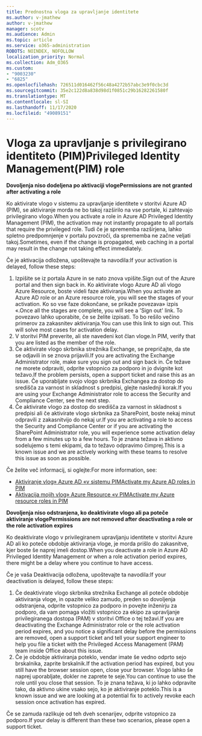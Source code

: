 ```yaml
---
title: Prednostna vloga za upravljanje identitete
ms.author: v-jmathew
author: v-jmathew
manager: scotv
ms.audience: Admin
ms.topic: article
ms.service: o365-administration
ROBOTS: NOINDEX, NOFOLLOW
localization_priority: Normal
ms.collection: Adm_O365
ms.custom:
- "9003230"
- "6825"
ms.openlocfilehash: 726511d016462f56c48a4272b57abc3e9f0cbc3d
ms.sourcegitcommit: 35e2c122d8a838d98d1f0851c29b16282261580f
ms.translationtype: MT
ms.contentlocale: sl-SI
ms.lasthandoff: 11/17/2020
ms.locfileid: "49089151"
---
```

# <a name="privileged-identity-managementpim-role"></a><span data-ttu-id="5b0fa-102">Vloga za upravljanje s privilegirano identiteto (PIM)</span><span class="sxs-lookup"><span data-stu-id="5b0fa-102">Privileged Identity Management(PIM) role</span></span>

<span data-ttu-id="5b0fa-103">**Dovoljenja niso dodeljena po aktivaciji vloge**</span><span class="sxs-lookup"><span data-stu-id="5b0fa-103">**Permissions are not granted after activating a role**</span></span>

<span data-ttu-id="5b0fa-104">Ko aktivirate vlogo v sistemu za upravljanje identitete v storitvi Azure AD (PIM), se aktiviranje morda ne bo takoj razširilo na vse portale, ki zahtevajo privilegirano vlogo.</span><span class="sxs-lookup"><span data-stu-id="5b0fa-104">When you activate a role in Azure AD Privileged Identity Management (PIM), the activation may not instantly propagate to all portals that require the privileged role.</span></span> <span data-ttu-id="5b0fa-105">Tudi če je sprememba razširjena, lahko spletno predpomnjenje v portalu povzroči, da sprememba ne začne veljati takoj.</span><span class="sxs-lookup"><span data-stu-id="5b0fa-105">Sometimes, even if the change is propagated, web caching in a portal may result in the change not taking effect immediately.</span></span>

<span data-ttu-id="5b0fa-106">Če je aktivacija odložena, upoštevajte ta navodila:</span><span class="sxs-lookup"><span data-stu-id="5b0fa-106">If your activation is delayed, follow these steps:</span></span>

1. <span data-ttu-id="5b0fa-107">Izpišite se iz portala Azure in se nato znova vpišite.</span><span class="sxs-lookup"><span data-stu-id="5b0fa-107">Sign out of the Azure portal and then sign back in.</span></span> <span data-ttu-id="5b0fa-108">Ko aktivirate vlogo Azure AD ali vlogo Azure Resource, boste videli faze aktiviranja.</span><span class="sxs-lookup"><span data-stu-id="5b0fa-108">When you activate an Azure AD role or an Azure resource role, you will see the stages of your activation.</span></span> <span data-ttu-id="5b0fa-109">Ko so vse faze dokončane, se prikaže povezava» izpis «.</span><span class="sxs-lookup"><span data-stu-id="5b0fa-109">Once all the stages are complete, you will see a 'Sign out' link.</span></span> <span data-ttu-id="5b0fa-110">To povezavo lahko uporabite, če se želite izpisati. To bo rešilo večino primerov za zakasnitev aktiviranja.</span><span class="sxs-lookup"><span data-stu-id="5b0fa-110">You can use this link to sign out. This will solve most cases for activation delay.</span></span>
2. <span data-ttu-id="5b0fa-111">V storitvi PIM preverite, ali ste navedeni kot član vloge.</span><span class="sxs-lookup"><span data-stu-id="5b0fa-111">In PIM, verify that you are listed as the member of the role.</span></span>
3. <span data-ttu-id="5b0fa-112">Če aktivirate vlogo skrbnika strežnika Exchange, se prepričajte, da ste se odjavili in se znova prijavili.</span><span class="sxs-lookup"><span data-stu-id="5b0fa-112">If you are activating the Exchange Administrator role, make sure you sign out and sign back in.</span></span> <span data-ttu-id="5b0fa-113">Če težave ne morete odpraviti, odprite vstopnico za podporo in jo dvignite kot težavo.</span><span class="sxs-lookup"><span data-stu-id="5b0fa-113">If the problem persists, open a support ticket and raise this as an issue.</span></span> <span data-ttu-id="5b0fa-114">Če uporabljate svojo vlogo skrbnika Exchangea za dostop do središča za varnost in skladnost s predpisi, glejte naslednji korak.</span><span class="sxs-lookup"><span data-stu-id="5b0fa-114">If you are using your Exchange Administrator role to access the Security and Compliance Center, see the next step.</span></span>
4. <span data-ttu-id="5b0fa-115">Če aktivirate vlogo za dostop do središča za varnost in skladnost s predpisi ali če aktivirate vlogo skrbnika za SharePoint, boste nekaj minut odpravili z zakasnitvijo do nekaj ur.</span><span class="sxs-lookup"><span data-stu-id="5b0fa-115">If you are activating a role to access the Security and Compliance Center or if you are activating the SharePoint Administrator role, you will experience some activation delay from a few minutes up to a few hours.</span></span> <span data-ttu-id="5b0fa-116">To je znana težava in aktivno sodelujemo s temi ekipami, da to težavo odpravimo čimprej.</span><span class="sxs-lookup"><span data-stu-id="5b0fa-116">This is a known issue and we are actively working with these teams to resolve this issue as soon as possible.</span></span>

<span data-ttu-id="5b0fa-117">Če želite več informacij, si oglejte:</span><span class="sxs-lookup"><span data-stu-id="5b0fa-117">For more information, see:</span></span>

- [<span data-ttu-id="5b0fa-118">Aktiviranje vlog» Azure AD «v sistemu PIM</span><span class="sxs-lookup"><span data-stu-id="5b0fa-118">Activate my Azure AD roles in PIM</span></span>](https://docs.microsoft.com/azure/active-directory/privileged-identity-management/pim-how-to-activate-role?WT.mc_id=Portal-Microsoft_Azure_Support "https://docs.microsoft.com/azure/active-directory/privileged-identity-management/pim-how-to-activate-role?wt.mc_id=portal-microsoft_azure_support")
- [<span data-ttu-id="5b0fa-119">Aktivacija mojih vlog» Azure Resource «v PIM</span><span class="sxs-lookup"><span data-stu-id="5b0fa-119">Activate my Azure resource roles in PIM</span></span>](https://docs.microsoft.com/azure/active-directory/privileged-identity-management/pim-resource-roles-activate-your-roles?WT.mc_id=Portal-Microsoft_Azure_Support "https://docs.microsoft.com/azure/active-directory/privileged-identity-management/pim-resource-roles-activate-your-roles?wt.mc_id=portal-microsoft_azure_support")

<span data-ttu-id="5b0fa-120">**Dovoljenja niso odstranjena, ko deaktivirate vlogo ali pa poteče aktiviranje vloge**</span><span class="sxs-lookup"><span data-stu-id="5b0fa-120">**Permissions are not removed after deactivating a role or the role activation expires**</span></span>

<span data-ttu-id="5b0fa-121">Ko deaktivirate vlogo v privilegiranem upravljanju identitete v storitvi Azure AD ali ko poteče obdobje aktiviranja vloge, je morda prišlo do zakasnitve, kjer boste še naprej imeli dostop.</span><span class="sxs-lookup"><span data-stu-id="5b0fa-121">When you deactivate a role in Azure AD Privileged Identity Management or when a role activation period expires, there might be a delay where you continue to have access.</span></span>

<span data-ttu-id="5b0fa-122">Če je vaša Deaktivacija odložena, upoštevajte ta navodila:</span><span class="sxs-lookup"><span data-stu-id="5b0fa-122">If your deactivation is delayed, follow these steps:</span></span>

1. <span data-ttu-id="5b0fa-123">Če deaktivirate vlogo skrbnika strežnika Exchange ali poteče obdobje aktiviranja vloge, in opazite veliko zamudo, preden so dovoljenja odstranjena, odprite vstopnico za podporo in povejte inženirju za podporo, da vam pomaga vložiti vstopnico za ekipo za upravljanje privilegiranega dostopa (PAM) v storitvi Office o tej težavi.</span><span class="sxs-lookup"><span data-stu-id="5b0fa-123">If you are deactivating the Exchange Administrator role or the role activation period expires, and you notice a significant delay before the permissions are removed, open a support ticket and tell your support engineer to help you file a ticket with the Privileged Access Management (PAM) team inside Office about this issue.</span></span>
2. <span data-ttu-id="5b0fa-124">Če je obdobje aktiviranja poteklo, vendar imate še vedno odprto sejo brskalnika, zaprite brskalnik.</span><span class="sxs-lookup"><span data-stu-id="5b0fa-124">If the activation period has expired, but you still have the browser session open, close your browser.</span></span> <span data-ttu-id="5b0fa-125">Vlogo lahko še naprej uporabljate, dokler ne zaprete te seje.</span><span class="sxs-lookup"><span data-stu-id="5b0fa-125">You can continue to use the role until you close that session.</span></span> <span data-ttu-id="5b0fa-126">To je znana težava, ki jo lahko odpravite tako, da aktivno ukine vsako sejo, ko je aktiviranje poteklo.</span><span class="sxs-lookup"><span data-stu-id="5b0fa-126">This is a known issue and we are looking at a potential fix to actively revoke each session once activation has expired.</span></span>

<span data-ttu-id="5b0fa-127">Če se zamuda razlikuje od teh dveh scenarijev, odprite vstopnico za podporo.</span><span class="sxs-lookup"><span data-stu-id="5b0fa-127">If your delay is different than these two scenarios, please open a support ticket.</span></span>
